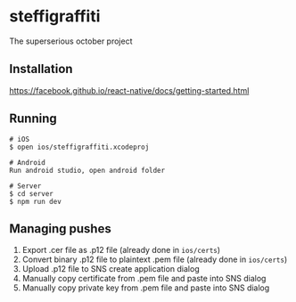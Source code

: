 # steffigraffiti

The superserious october project

## Installation

https://facebook.github.io/react-native/docs/getting-started.html


## Running

    # iOS
    $ open ios/steffigraffiti.xcodeproj

    # Android
    Run android studio, open android folder

    # Server
    $ cd server
    $ npm run dev

## Managing pushes

   1. Export .cer file as .p12 file (already done in `ios/certs`)
   2. Convert binary .p12 file to plaintext .pem file (already done in `ios/certs`)
   3. Upload .p12 file to SNS create application dialog
   4. Manually copy certificate from .pem file and paste into SNS dialog
   5. Manually copy private key from .pem file and paste into SNS dialog